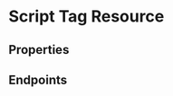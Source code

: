 # Script Tag Resource

## Properties

<ResourceProperties :resource="'script_tag'" :lang="'en'"/>

<ResourceScopes :resource="'script_tag'"/>

## Endpoints

[//]: <> (GET ENDPOINT)
<ResourceEndpoint :resource="'script_tag'" :endpoint="'get'" :lang="'en'">

<template v-slot:responseJSON>

<<< @/docs/fixtures/api/script_tag/response/json/get_id.json

</template>

<template v-slot:responseXML>

<<< @/docs/fixtures/api/script_tag/response/xml/get_id.xml

</template>

</ResourceEndpoint>

[//]: <> (GETCOLLECTION ENDPOINT)
<ResourceEndpoint :resource="'script_tag'" :endpoint="'getCollection'" :lang="'en'">

<template v-slot:responseJSON>

<<< @/docs/fixtures/api/script_tag/response/json/get_page.json

</template>

<template v-slot:responseXML>

<<< @/docs/fixtures/api/script_tag/response/xml/get_page.xml

</template>

</ResourceEndpoint>

[//]: <> (POST ENDPOINT)
<ResourceEndpoint :resource="'script_tag'" :endpoint="'post'" :lang="'en'">

<template v-slot:request>

<<< @/docs/fixtures/api/script_tag/request/post.json

</template>

<template v-slot:responseJSON>

<<< @/docs/fixtures/api/script_tag/response/json/get_id.json

</template>

<template v-slot:responseXML>

<<< @/docs/fixtures/api/script_tag/response/xml/get_id.xml

</template>

</ResourceEndpoint>

[//]: <> (PUT ENDPOINT)
<ResourceEndpoint :resource="'script_tag'" :endpoint="'put'" :lang="'en'">

<template v-slot:request>

<<< @/docs/fixtures/api/script_tag/request/post.json

</template>

<template v-slot:responseJSON>

<<< @/docs/fixtures/api/script_tag/response/json/get_id.json

</template>

<template v-slot:responseXML>

<<< @/docs/fixtures/api/script_tag/response/xml/get_id.xml

</template>

</ResourceEndpoint>

[//]: <> (DELETE ENDPOINT)
<ResourceEndpoint :resource="'script_tag'" :endpoint="'delete'" :lang="'en'"/>

